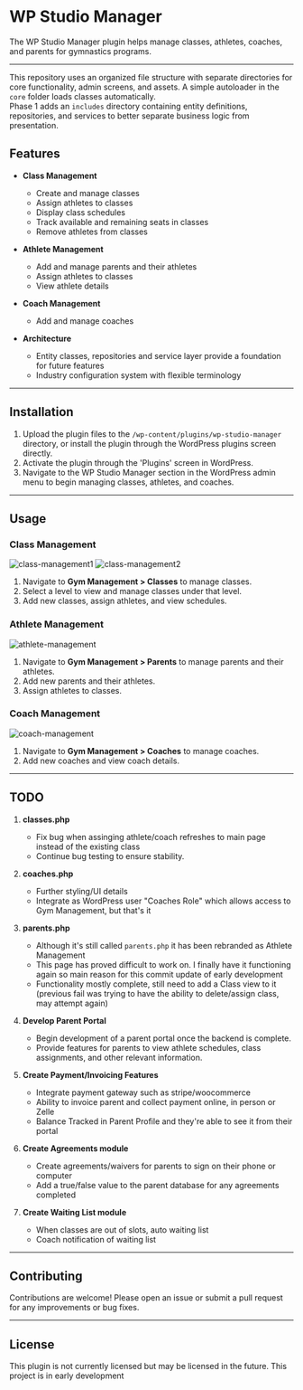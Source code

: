 # WP Studio Manager

The WP Studio Manager plugin helps manage classes, athletes, coaches, and parents for gymnastics programs.

---
This repository uses an organized file structure with separate directories for core functionality, admin screens, and assets.  A simple autoloader in the `core` folder loads classes automatically.  
Phase 1 adds an `includes` directory containing entity definitions, repositories, and services to better separate business logic from presentation.
## Features

- **Class Management**
  - Create and manage classes
  - Assign athletes to classes
  - Display class schedules
  - Track available and remaining seats in classes
  - Remove athletes from classes

- **Athlete Management**
  - Add and manage parents and their athletes
  - Assign athletes to classes
  - View athlete details

- **Coach Management**
  - Add and manage coaches
- **Architecture**
  - Entity classes, repositories and service layer provide a foundation for future features
  - Industry configuration system with flexible terminology

---

## Installation

1. Upload the plugin files to the `/wp-content/plugins/wp-studio-manager` directory, or install the plugin through the WordPress plugins screen directly.
2. Activate the plugin through the 'Plugins' screen in WordPress.
3. Navigate to the WP Studio Manager section in the WordPress admin menu to begin managing classes, athletes, and coaches.

---

## Usage

### Class Management

![class-management1](https://github.com/OlsenSM91/Gymnastics-Management-WordPress-Plugin/assets/130707762/4f1fddc3-4ca7-4642-9ed0-bcb7e03e5ee5)
![class-management2](https://github.com/OlsenSM91/Gymnastics-Management-WordPress-Plugin/assets/130707762/b92dbf8a-f4ab-45e3-86ac-2c18e57f4f1d)

1. Navigate to **Gym Management > Classes** to manage classes.
2. Select a level to view and manage classes under that level.
3. Add new classes, assign athletes, and view schedules.

### Athlete Management

![athlete-management](https://github.com/OlsenSM91/Gymnastics-Management-WordPress-Plugin/assets/130707762/5c08c226-1bd4-4746-8260-5ba88cf7a7d4)

1. Navigate to **Gym Management > Parents** to manage parents and their athletes.
2. Add new parents and their athletes.
3. Assign athletes to classes.

### Coach Management

![coach-management](https://github.com/OlsenSM91/Gymnastics-Management-WordPress-Plugin/assets/130707762/f0035c95-d37c-42b7-b104-8f0d091e8401)

1. Navigate to **Gym Management > Coaches** to manage coaches.
2. Add new coaches and view coach details.

---

## TODO

1. **classes.php**
   - Fix bug when assinging athlete/coach refreshes to main page instead of the existing class
   - Continue bug testing to ensure stability.

2. **coaches.php**
   - Further styling/UI details
   - Integrate as WordPress user "Coaches Role" which allows access to Gym Management, but that's it

3. **parents.php**
   - Although it's still called `parents.php` it has been rebranded as Athlete Management
   - This page has proved difficult to work on. I finally have it functioning again so main reason for this commit update of early development
   - Functionality mostly complete, still need to add a Class view to it (previous fail was trying to have the ability to delete/assign class, may attempt again)

5. **Develop Parent Portal**
   - Begin development of a parent portal once the backend is complete.
   - Provide features for parents to view athlete schedules, class assignments, and other relevant information.
  
6. **Create Payment/Invoicing Features**
   - Integrate payment gateway such as stripe/woocommerce
   - Ability to invoice parent and collect payment online, in person or Zelle
   - Balance Tracked in Parent Profile and they're able to see it from their portal
     
8. **Create Agreements module**
   - Create agreements/waivers for parents to sign on their phone or computer
   - Add a true/false value to the parent database for any agreements completed
     
10. **Create Waiting List module**
    - When classes are out of slots, auto waiting list
    - Coach notification of waiting list

---

## Contributing

Contributions are welcome! Please open an issue or submit a pull request for any improvements or bug fixes.

---

## License

This plugin is not currently licensed but may be licensed in the future. This project is in early development
